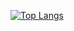 [![Top Langs](https://github-readme-stats.vercel.app/api/top-langs/?username=PauloBrandino)](https://github.com/PauloBrandino/github-readme-stats)
